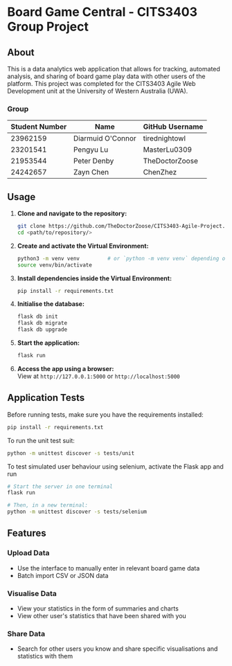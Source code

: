 # Board Game Central - CITS3403 Group Project

## About
This is a data analytics web application that allows for tracking, automated analysis, and sharing of board game play data with other users of the platform.
This project was completed for the CITS3403 Agile Web Development unit at the University of Western Australia (UWA).

### Group
| Student Number | Name              | GitHub Username |
| -------------- | ----------------- | --------------- |
| 23962159       | Diarmuid O'Connor | tirednightowl   |
| 23201541       | Pengyu Lu         | MasterLu0309    |
| 21953544       | Peter Denby       | TheDoctorZoose  |
| 24242657       | Zayn Chen         | ChenZhez        |

## Usage
1. **Clone and navigate to the repository:**
   ```bash
   git clone https://github.com/TheDoctorZoose/CITS3403-Agile-Project.git
   cd <path/to/repository/>
   ```

2. **Create and activate the Virtual Environment:**
   ```bash
   python3 -m venv venv         # or `python -m venv venv` depending on your python installation
   source venv/bin/activate
   ```

3. **Install dependencies inside the Virtual Environment:**
   ```bash
   pip install -r requirements.txt
   ```

4. **Initialise the database:**
   ```bash
   flask db init
   flask db migrate
   flask db upgrade
   ```

5. **Start the application:**
   ```bash
   flask run
   ```

6. **Access the app using a browser:**<br/>
   View at `http://127.0.0.1:5000` or `http://localhost:5000`

## Application Tests

Before running tests, make sure you have the requirements installed:

```sh
pip install -r requirements.txt
```

To run the unit test suit:

```sh
python -m unittest discover -s tests/unit
```

To test simulated user behaviour using selenium, activate the Flask app and run

```sh
# Start the server in one terminal
flask run

# Then, in a new terminal:
python -m unittest discover -s tests/selenium
```





## Features
### Upload Data
- Use the interface to manually enter in relevant board game data
- Batch import CSV or JSON data

### Visualise Data
- View your statistics in the form of summaries and charts
- View other user's statistics that have been shared with you

### Share Data
- Search for other users you know and share specific visualisations and statistics with them

